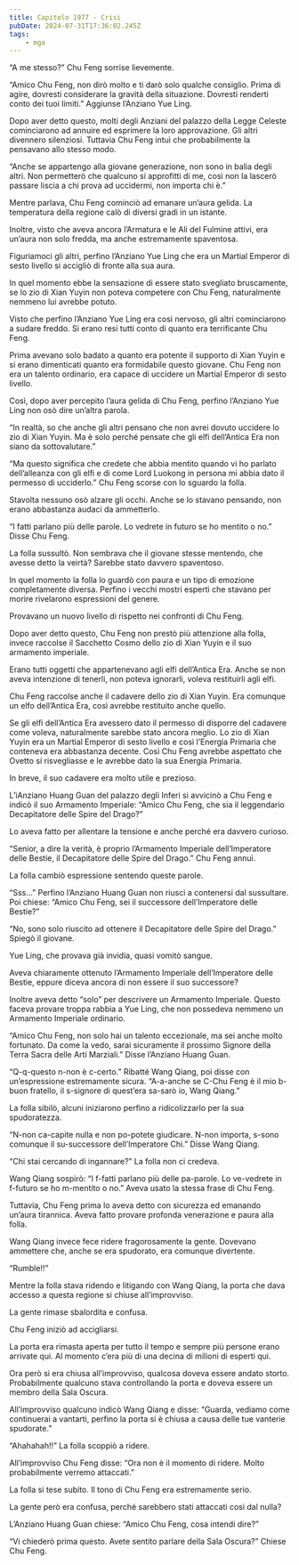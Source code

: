 ```yaml
---
title: Capitolo 1977 - Crisi
pubDate: 2024-07-31T17:36:02.245Z
tags:
    - mga
---
```



“A me stesso?” Chu Feng sorrise lievemente.

“Amico Chu Feng, non dirò molto e ti darò solo qualche consiglio. Prima di agire, dovresti considerare la gravità della situazione. Dovresti renderti conto dei tuoi limiti.” Aggiunse l’Anziano Yue Ling.

Dopo aver detto questo, molti degli Anziani del palazzo della Legge Celeste cominciarono ad annuire ed esprimere la loro approvazione. Gli altri divennero silenziosi. Tuttavia Chu Feng intuì che probabilmente la pensavano allo stesso modo.

“Anche se appartengo alla giovane generazione, non sono in balia degli altri. Non permetterò che qualcuno si approfitti di me, così non la lascerò passare liscia a chi prova ad uccidermi, non importa chi è.”

Mentre parlava, Chu Feng cominciò ad emanare un’aura gelida. La temperatura della regione calò di diversi gradi in un istante.

Inoltre, visto che aveva ancora l’Armatura e le Ali del Fulmine attivi, era un’aura non solo fredda, ma anche estremamente spaventosa.

Figuriamoci gli altri, perfino l’Anziano Yue Ling che era un Martial Emperor di sesto livello si accigliò di fronte alla sua aura.

In quel momento ebbe la sensazione di essere stato svegliato bruscamente, se lo zio di Xian Yuyin non poteva competere con Chu Feng, naturalmente nemmeno lui avrebbe potuto.

Visto che perfino l’Anziano Yue Ling era così nervoso, gli altri cominciarono a sudare freddo. Si erano resi tutti conto di quanto era terrificante Chu Feng.

Prima avevano solo badato a quanto era potente il supporto di Xian Yuyin e si erano dimenticati quanto era formidabile questo giovane. Chu Feng non era un talento ordinario, era capace di uccidere un Martial Emperor di sesto livello.

Così, dopo aver percepito l’aura gelida di Chu Feng, perfino l’Anziano Yue Ling non osò dire un’altra parola.

“In realtà, so che anche gli altri pensano che non avrei dovuto uccidere lo zio di Xian Yuyin. Ma è solo perché pensate che gli elfi dell’Antica Era non siano da sottovalutare.”

“Ma questo significa che credete che abbia mentito quando vi ho parlato dell’alleanza con gli elfi e di come Lord Luokong in persona mi abbia dato il permesso di ucciderlo.” Chu Feng scorse con lo sguardo la folla.

Stavolta nessuno osò alzare gli occhi. Anche se lo stavano pensando, non erano abbastanza audaci da ammetterlo.

“I fatti parlano più delle parole. Lo vedrete in futuro se ho mentito o no.” Disse Chu Feng.

La folla sussultò. Non sembrava che il giovane stesse mentendo, che avesse detto la veirtà? Sarebbe stato davvero spaventoso.

In quel momento la folla lo guardò con paura e un tipo di emozione completamente diversa. Perfino i vecchi mostri esperti che stavano per morire rivelarono espressioni del genere.

Provavano un nuovo livello di rispetto nei confronti di Chu Feng.

Dopo aver detto questo, Chu Feng non prestò più attenzione alla folla, invece raccolse il Sacchetto Cosmo dello zio di Xian Yuyin e il suo armamento imperiale.

Erano tutti oggetti che appartenevano agli elfi dell’Antica Era. Anche se non aveva intenzione di tenerli, non poteva ignorarli, voleva restituirli agli elfi.

Chu Feng raccolse anche il cadavere dello zio di Xian Yuyin. Era comunque un elfo dell’Antica Era, così avrebbe restituito anche quello.

Se gli elfi dell’Antica Era avessero dato il permesso di disporre del cadavere come voleva, naturalmente sarebbe stato ancora meglio. Lo zio di Xian Yuyin era un Martial Emperor di sesto livello e così l’Energia Primaria che conteneva era abbastanza decente. Così Chu Feng avrebbe aspettato che Ovetto si risvegliasse e le avrebbe dato la sua Energia Primaria.

In breve, il suo cadavere era molto utile e prezioso.

L’ìAnziano Huang Guan del palazzo degli Inferi si avvicinò a Chu Feng e indicò il suo Armamento Imperiale: “Amico Chu Feng, che sia il leggendario Decapitatore delle Spire del Drago?”

Lo aveva fatto per allentare la tensione e anche perché era davvero curioso.

“Senior, a dire la verità, è proprio l’Armamento Imperiale dell’Imperatore delle Bestie, il Decapitatore delle Spire del Drago.” Chu Feng annuì.

La folla cambiò espressione sentendo queste parole.

“Sss…” Perfino l’Anziano Huang Guan non riuscì a contenersi dal sussultare. Poi chiese: “Amico Chu Feng, sei il successore dell’Imperatore delle Bestie?”

“No, sono solo riuscito ad ottenere il Decapitatore delle Spire del Drago.” Spiegò il giovane.

Yue Ling, che provava già invidia, quasi vomitò sangue.

Aveva chiaramente ottenuto l’Armamento Imperiale dell’Imperatore delle Bestie, eppure diceva ancora di non essere il suo successore?

Inoltre aveva detto “solo” per descrivere un Armamento Imperiale. Questo faceva provare troppa rabbia a Yue Ling, che non possedeva nemmeno un Armamento Imperiale ordinario.

“Amico Chu Feng, non solo hai un talento eccezionale, ma sei anche molto fortunato. Da come la vedo, sarai sicuramente il prossimo Signore della Terra Sacra delle Arti Marziali.” Disse l’Anziano Huang Guan.

“Q-q-questo n-non è c-certo.” Ribatté Wang Qiang, poi disse con un’espressione estremamente sicura. “A-a-anche se C-Chu Feng è il mio b-buon fratello, il s-signore di quest’era sa-sarò io, Wang Qiang.”

La folla sibilò, alcuni iniziarono perfino a ridicolizzarlo per la sua spudoratezza.

“N-non ca-capite nulla e non po-potete giudicare. N-non importa, s-sono comunque il su-successore dell’Imperatore Chi.” Disse Wang Qiang.

“Chi stai cercando di ingannare?” La folla non ci credeva.

Wang Qiang sospirò: “I f-fatti parlano più delle pa-parole. Lo ve-vedrete in f-futuro se ho m-mentito o no.” Aveva usato la stessa frase di Chu Feng.

Tuttavia, Chu Feng prima lo aveva detto con sicurezza ed emanando un’aura tirannica. Aveva fatto provare profonda venerazione e paura alla folla.

Wang Qiang invece fece ridere fragorosamente la gente. Dovevano ammettere che, anche se era spudorato, era comunque divertente.

“Rumble!!”

Mentre la folla stava ridendo e litigando con Wang Qiang, la porta che dava accesso a questa regione si chiuse all’improvviso.

La gente rimase sbalordita e confusa.

Chu Feng iniziò ad accigliarsi.

La porta era rimasta aperta per tutto il tempo e sempre più persone erano arrivate qui. Al momento c’era più di una decina di milioni di esperti qui.

Ora però si era chiusa all’improvviso, qualcosa doveva essere andato storto. Probabilmente qualcuno stava controllando la porta e doveva essere un membro della Sala Oscura.

All’improvviso qualcuno indicò Wang Qiang e disse: “Guarda, vediamo come continuerai a vantarti, perfino la porta si è chiusa a causa delle tue vanterie spudorate.”

“Ahahahah!!” La folla scoppiò a ridere.

All’improvviso Chu Feng disse: “Ora non è il momento di ridere. Molto probabilmente verremo attaccati.”

La folla si tese subito. Il tono di Chu Feng era estremamente serio.

La gente però era confusa, perché sarebbero stati attaccati così dal nulla?

L’Anziano Huang Guan chiese: “Amico Chu Feng, cosa intendi dire?”

“Vi chiederò prima questo. Avete sentito parlare della Sala Oscura?” Chiese Chu Feng.



